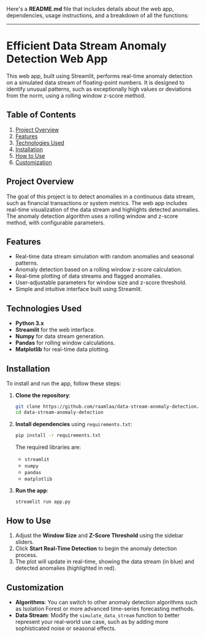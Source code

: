 Here's a **README.md** file that includes details about the web app, dependencies, usage instructions, and a breakdown of all the functions:

---

# Efficient Data Stream Anomaly Detection Web App

This web app, built using Streamlit, performs real-time anomaly detection on a simulated data stream of floating-point numbers. It is designed to identify unusual patterns, such as exceptionally high values or deviations from the norm, using a rolling window z-score method.

## Table of Contents

1. [Project Overview](#project-overview)
2. [Features](#features)
3. [Technologies Used](#technologies-used)
4. [Installation](#installation)
5. [How to Use](#how-to-use)
6. [Customization](#customization)

## Project Overview

The goal of this project is to detect anomalies in a continuous data stream, such as financial transactions or system metrics. The web app includes real-time visualization of the data stream and highlights detected anomalies. The anomaly detection algorithm uses a rolling window and z-score method, with configurable parameters.

## Features

- Real-time data stream simulation with random anomalies and seasonal patterns.
- Anomaly detection based on a rolling window z-score calculation.
- Real-time plotting of data streams and flagged anomalies.
- User-adjustable parameters for window size and z-score threshold.
- Simple and intuitive interface built using Streamlit.

## Technologies Used

- **Python 3.x**
- **Streamlit** for the web interface.
- **Numpy** for data stream generation.
- **Pandas** for rolling window calculations.
- **Matplotlib** for real-time data plotting.

## Installation

To install and run the app, follow these steps:

1. **Clone the repository**:

   ```bash
   git clone https://github.com/raamlaa/data-stream-anomaly-detection.git
   cd data-stream-anomaly-detection
   ```

2. **Install dependencies** using `requirements.txt`:

   ```bash
   pip install -r requirements.txt
   ```

   The required libraries are:

   - `streamlit`
   - `numpy`
   - `pandas`
   - `matplotlib`

3. **Run the app**:
   ```bash
   streamlit run app.py
   ```

## How to Use

1. Adjust the **Window Size** and **Z-Score Threshold** using the sidebar sliders.
2. Click **Start Real-Time Detection** to begin the anomaly detection process.
3. The plot will update in real-time, showing the data stream (in blue) and detected anomalies (highlighted in red).

## Customization

- **Algorithms**: You can switch to other anomaly detection algorithms such as Isolation Forest or more advanced time-series forecasting methods.
- **Data Stream**: Modify the `simulate_data_stream` function to better represent your real-world use case, such as by adding more sophisticated noise or seasonal effects.
